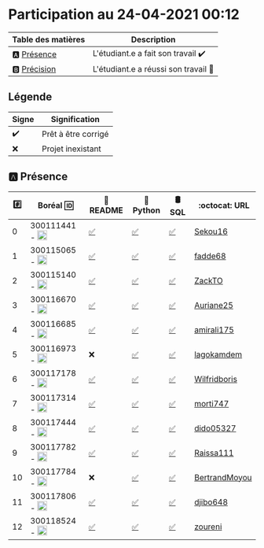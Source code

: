 # Participation au 24-04-2021 00:12

| Table des matières            | Description                                             |
|-------------------------------|---------------------------------------------------------|
| :a: [Présence](#a-présence)   | L'étudiant.e a fait son travail    :heavy_check_mark:   |
| :b: [Précision](#b-précision) | L'étudiant.e a réussi son travail  :tada:               |

## Légende

| Signe              | Signification                 |
|--------------------|-------------------------------|
| :heavy_check_mark: | Prêt à être corrigé           |
| :x:                | Projet inexistant             |

## :a: Présence

|:hash:| Boréal :id:                | :newspaper: README | :snake: Python | :oil_drum: SQL | :octocat: URL |
|------|----------------------------|--------------------|----------------|------|-|
| 0 | 300111441 - <image src='https://avatars0.githubusercontent.com/u/55207099?s=460&v=4' width=20 height=20></image> | [:white_check_mark:](../300111441/README.md) | [:white_check_mark:](../300111441/b300111441.py) | [:white_check_mark:](../300111441/b300111441.sql) | [Sekou16](https://github.com/Sekou16/lab-programmation-mysqlsh-en-python) |
| 1 | 300115065 - <image src='https://avatars0.githubusercontent.com/u/54910778?s=460&v=4' width=20 height=20></image> | [:white_check_mark:](../300115065/README.md) | [:white_check_mark:](../300115065/b300115065.py) | [:white_check_mark:](../300115065/b300115065.sql) | [fadde68](https://github.com/fadde68/lab-programmation-mysqlsh-en-python) |
| 2 | 300115140 - <image src='https://avatars0.githubusercontent.com/u/54910329?s=460&v=4' width=20 height=20></image> | [:white_check_mark:](../300115140/README.md) | [:white_check_mark:](../300115140/b300115140.py) | [:white_check_mark:](../300115140/b300115140.sql) | [ZackTO](https://github.com/ZackTO/lab-programmation-mysqlsh-en-python) |
| 3 | 300116670 - <image src='https://avatars0.githubusercontent.com/u/55238107?s=460&v=4' width=20 height=20></image> | [:white_check_mark:](../300116670/README.md) | [:white_check_mark:](../300116670/b300116670.py) | [:white_check_mark:](../300116670/b300116670.sql) | [Auriane25](https://github.com/Auriane25/lab-programmation-mysqlsh-en-python) |
| 4 | 300116685 - <image src='https://avatars0.githubusercontent.com/u/54910751?s=460&v=4' width=20 height=20></image> | [:white_check_mark:](../300116685/README.md) | [:white_check_mark:](../300116685/b300116685.py) | [:white_check_mark:](../300116685/b300116685.sql) | [amirali175](https://github.com/amirali175/lab-programmation-mysqlsh-en-python) |
| 5 | 300116973 - <image src='https://avatars0.githubusercontent.com/u/54910252?s=460&v=4' width=20 height=20></image> | :x: | [:white_check_mark:](../300116973/b300116973.py) | [:white_check_mark:](../300116973/b300116973.sql) | [lagokamdem](https://github.com/lagokamdem/lab-programmation-mysqlsh-en-python) |
| 6 | 300117178 - <image src='https://avatars0.githubusercontent.com/u/54910937?s=460&v=4' width=20 height=20></image> | [:white_check_mark:](../300117178/README.md) | [:white_check_mark:](../300117178/b300117178.py) | [:white_check_mark:](../300117178/b300117178.sql) | [Wilfridboris](https://github.com/Wilfridboris/lab-programmation-mysqlsh-en-python) |
| 7 | 300117314 - <image src='https://avatars0.githubusercontent.com/u/54910700?s=460&v=4' width=20 height=20></image> | [:white_check_mark:](../300117314/README.md) | [:white_check_mark:](../300117314/b300117314.py) | [:white_check_mark:](../300117314/b300117314.sql) | [morti747](https://github.com/morti747/lab-programmation-mysqlsh-en-python) |
| 8 | 300117444 - <image src='https://avatars0.githubusercontent.com/u/54910261?s=460&v=4' width=20 height=20></image> | [:white_check_mark:](../300117444/README.md) | [:white_check_mark:](../300117444/b300117444.py) | [:white_check_mark:](../300117444/b300117444.sql) | [dido05327](https://github.com/dido05327/lab-programmation-mysqlsh-en-python) |
| 9 | 300117782 - <image src='https://avatars0.githubusercontent.com/u/56364697?s=460&v=4' width=20 height=20></image> | [:white_check_mark:](../300117782/README.md) | [:white_check_mark:](../300117782/b300117782.py) | [:white_check_mark:](../300117782/b300117782.sql) | [Raissa111](https://github.com/Raissa111/lab-programmation-mysqlsh-en-python) |
| 10 | 300117784 - <image src='https://avatars0.githubusercontent.com/u/54910102?s=460&v=4' width=20 height=20></image> | :x: | [:white_check_mark:](../300117784/b300117784.py) | [:white_check_mark:](../300117784/b300117784.sql) | [BertrandMoyou](https://github.com/BertrandMoyou/lab-programmation-mysqlsh-en-python) |
| 11 | 300117806 - <image src='https://avatars0.githubusercontent.com/u/54910103?s=460&v=4' width=20 height=20></image> | [:white_check_mark:](../300117806/README.md) | [:white_check_mark:](../300117806/b300117806.py) | [:white_check_mark:](../300117806/b300117806.sql) | [djibo648](https://github.com/djibo648/lab-programmation-mysqlsh-en-python) |
| 12 | 300118524 - <image src='https://avatars0.githubusercontent.com/u/56364857?s=460&v=4' width=20 height=20></image> | [:white_check_mark:](../300118524/README.md) | [:white_check_mark:](../300118524/b300118524.py) | [:white_check_mark:](../300118524/b300118524.sql) | [zoureni](https://github.com/zoureni/lab-programmation-mysqlsh-en-python) |
